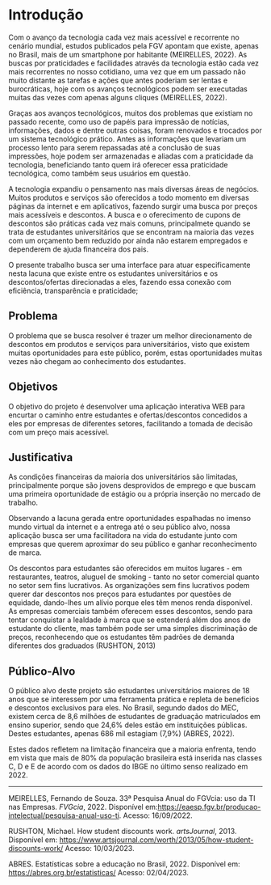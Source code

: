 # Introdução

Com o avanço da tecnologia cada vez mais acessível e recorrente no cenário mundial, estudos publicados pela FGV apontam que existe, apenas no Brasil, mais de um smartphone por habitante (MEIRELLES, 2022). As buscas por praticidades e facilidades através da tecnologia estão cada vez mais recorrentes no nosso cotidiano, uma vez que em um passado não muito distante as tarefas e ações que antes poderiam ser lentas e burocráticas, hoje com os avanços tecnológicos podem ser executadas muitas das vezes com apenas alguns cliques (MEIRELLES, 2022).

Graças aos avanços tecnológicos, muitos dos problemas que existiam no passado recente, como uso de papéis para impressão de notícias, informações, dados e dentre outras coisas, foram renovados e trocados por um sistema tecnológico prático. Antes as informações que levariam um processo lento para serem repassadas até a conclusão de suas impressões, hoje podem ser armazenadas e aliadas com a praticidade da tecnologia, beneficiando tanto quem irá oferecer essa praticidade tecnológica, como também seus usuários em questão.

A tecnologia expandiu o pensamento nas mais diversas áreas de negócios. Muitos produtos e serviços são oferecidos a todo momento em diversas páginas da internet e em aplicativos, fazendo surgir uma busca por preços mais acessíveis e descontos. A busca e o oferecimento de cupons de descontos são práticas cada vez mais comuns, principalmete quando se trata de estudantes universitários que se encontram na maioria das vezes com um orçamento bem reduzido por ainda não estarem empregados e dependerem de ajuda financeira dos pais. 

O presente trabalho busca ser uma interface para atuar especificamente nesta lacuna que existe entre os estudantes universitários e os descontos/ofertas direcionadas a eles, fazendo essa conexão com eficiência, transparência e praticidade;

## Problema

O problema que se busca resolver é trazer um melhor direcionamento de descontos em produtos e serviços para universitários, visto que existem muitas oportunidades para este público, porém, estas oportunidades muitas vezes não chegam ao conhecimento dos estudantes.

## Objetivos

O objetivo do projeto é desenvolver uma aplicação interativa WEB para encurtar o caminho entre estudantes e ofertas/descontos concedidos a eles por empresas de diferentes setores, facilitando a tomada de decisão com um preço mais acessível.

## Justificativa

As condições financeiras da maioria dos universitários são limitadas, principalmente porque são jovens desprovidos de emprego e que buscam uma primeira oportunidade de estágio ou a própria inserção no mercado de trabalho.

Observando a lacuna gerada entre oportunidades espalhadas no imenso mundo virtual da internet e a entrega até o seu público alvo, nossa aplicação busca ser uma facilitadora na vida do estudante junto com empresas que querem aproximar do seu público e ganhar reconhecimento de marca.

Os descontos para estudantes são oferecidos em muitos lugares - em restaurantes, teatros, aluguel de smoking - tanto no setor comercial quanto no setor sem fins lucrativos. As organizações sem fins lucrativos podem querer dar descontos nos preços para estudantes por questões de equidade, dando-lhes um alívio porque eles têm menos renda disponível. As empresas comerciais também oferecem esses descontos, sendo para tentar conquistar a lealdade à marca que se estenderá além dos anos de estudante do cliente, mas também pode ser uma simples discriminação de preços, reconhecendo que os estudantes têm padrões de demanda diferentes dos graduados (RUSHTON, 2013)

## Público-Alvo

O público alvo deste projeto são estudantes universitários maiores de 18 anos que se interessem por uma ferramenta prática e repleta de benefícios e descontos exclusivos para eles.
No Brasil, segundo dados do MEC, existem cerca de 8,6 milhões de estudantes de graduação matriculados em ensino superior, sendo que 24,6% deles estão em instituições públicas. Destes estudantes, apenas 686 mil estagiam (7,9%) (ABRES, 2022). 

Estes dados refletem na limitação financeira que a maioria enfrenta, tendo em vista que mais de 80% da população brasileira está inserida nas classes C, D e E de acordo com os dados do IBGE no último senso realizado em 2022.


***

MEIRELLES, Fernando de Souza. 33ª Pesquisa Anual do FGVcia: uso da TI nas Empresas. *FVGcia*, 2022. Disponível em:https://eaesp.fgv.br/producao-intelectual/pesquisa-anual-uso-ti. Acesso: 16/09/2022.

RUSHTON, Michael. How student discounts work. *artsJournal*, 2013. Disponível em: https://www.artsjournal.com/worth/2013/05/how-student-discounts-work/ Acesso: 10/03/2023.

ABRES. Estatísticas sobre a educação no Brasil, 2022. Disponível em: https://abres.org.br/estatisticas/ Acesso: 02/04/2023.
